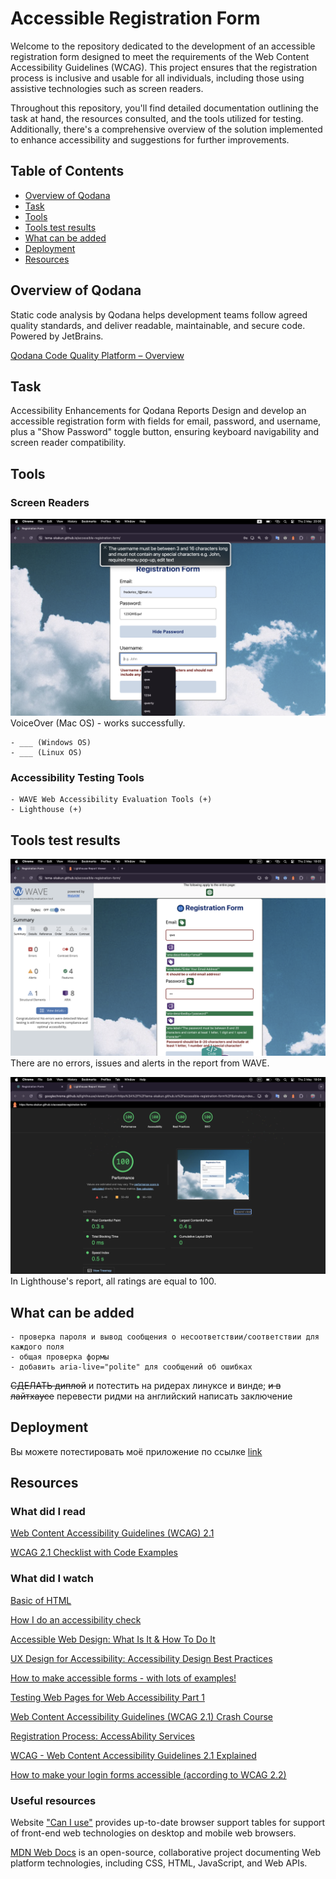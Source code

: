 # Accessible Registration Form
Welcome to the repository dedicated to the development of an accessible registration form designed to meet the requirements of the Web Content Accessibility Guidelines (WCAG). This project ensures that the registration process is inclusive and usable for all individuals, including those using assistive technologies such as screen readers.

Throughout this repository, you'll find detailed documentation outlining the task at hand, the resources consulted, and the tools utilized for testing. Additionally, there's a comprehensive overview of the solution implemented to enhance accessibility and suggestions for further improvements.

## Table of Contents

* [Overview of Qodana](#overview-of-qodana)
* [Task](#task)
* [Tools](#tools)
* [Tools test results](#tools-test-results)
* [What can be added](#what-can-be-added)
* [Deployment](#deployment)
* [Resources](#resources)

## Overview of Qodana
Static code analysis by Qodana helps development teams follow agreed quality standards, and deliver readable, maintainable, and secure code. Powered by JetBrains.

[Qodana Code Quality Platform – Overview](https://www.youtube.com/watch?v=WrhnUnzMUCg&ab_channel=JetBrains)

## Task
Accessibility Enhancements for Qodana Reports
Design and develop an accessible registration form with fields for email, password, and username,
plus a "Show Password" toggle button, ensuring keyboard navigability and screen reader compatibility.

## Tools
 ### Screen Readers
![VoiceOver](screenshots/VoiceOver.png)
VoiceOver (Mac OS) - works successfully.

    - ___ (Windows OS)
    - ___ (Linux OS)
 ### Accessibility Testing Tools
    - WAVE Web Accessibility Evaluation Tools (+)
    - Lighthouse (+)

## Tools test results
![WAVE report](screenshots/wave.png)
There are no errors, issues and alerts in the report from WAVE.

![Lighthouse report](screenshots/lighthouse.png)
In Lighthouse's report, all ratings are equal to 100.

## What can be added
    - проверка пароля и вывод сообщения о несоответствии/соответствии для каждого поля
    - общая проверка формы
    - добавить aria-live="polite" для сообщений об ошибках

~~СДЕЛАТЬ диплой~~ и потестить на ридерах линуксе и винде; ~~и в лайтхаусе~~
перевести ридми на английский
написать заключение

## Deployment
Вы можете потестировать моё приложение по ссылке
[link](https://tema-skakun.github.io/accessible-registration-form/)

## Resources
### What did I read
[Web Content Accessibility Guidelines (WCAG) 2.1](https://www.w3.org/TR/WCAG21/#toc)

[WCAG 2.1 Checklist with Code Examples](https://www.accessi.org/blog/wcag-checklist-with-code-examples/)

### What did I watch
[Basic of HTML](https://www.youtube.com/watch?v=_J6hMLsscOo&t=6277s&ab_channel=webDev)

[How I do an accessibility check](https://www.youtube.com/watch?v=cOmehxAU_4s&t=723s&ab_channel=ChromeforDevelopers)

[Accessible Web Design: What Is It & How To Do It](https://www.youtube.com/watch?v=-ao_Kc_8rpE&t=21s&ab_channel=FluxAcademy)

[UX Design for Accessibility: Accessibility Design Best Practices](https://www.youtube.com/watch?v=rJLWbG-K0Z8&ab_channel=AppianCommunity)

[How to make accessible forms - with lots of examples!](https://www.youtube.com/watch?v=ffxwEyBcdf0&t=828s&ab_channel=Silktide)

[Testing Web Pages for Web Accessibility Part 1](https://www.youtube.com/watch?v=DgFXUx2QwB0&t=1363s&ab_channel=AfricaKenyah)

[Web Content Accessibility Guidelines (WCAG 2.1) Crash Course](https://www.youtube.com/watch?v=NEK3aMPs1Us&t=2547s&ab_channel=AfricaKenyah)

[Registration Process: AccessAbility Services](https://www.youtube.com/watch?v=KG532yZnLZQ&t=13s&ab_channel=AccessAbilityServices)

[WCAG - Web Content Accessibility Guidelines 2.1 Explained](https://www.youtube.com/watch?v=Hi3tQ_HzOgo&ab_channel=Intellipaat)

[How to make your login forms accessible (according to WCAG 2.2)](https://www.youtube.com/watch?v=E66_O0JpThI&ab_channel=Silktide)

### Useful resources
Website ["Can I use"](https://caniuse.com/?search=htmlFor) provides up-to-date browser support tables for support of front-end web technologies on desktop and mobile web browsers.

[MDN Web Docs](https://developer.mozilla.org/en-US/docs/Web/Accessibility/ARIA) is an open-source, collaborative project documenting Web platform technologies, including CSS, HTML, JavaScript, and Web APIs.
